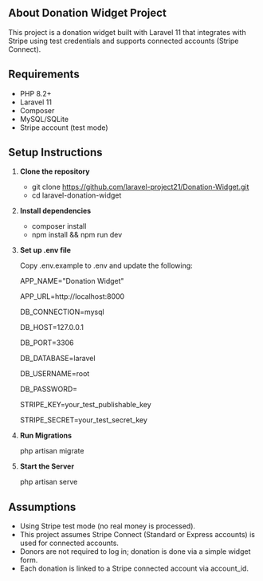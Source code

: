 ## About Donation Widget Project

This project is a donation widget built with Laravel 11 that integrates with Stripe using test credentials and supports connected accounts (Stripe Connect).

## Requirements
- PHP 8.2+
- Laravel 11
- Composer
- MySQL/SQLite
- Stripe account (test mode)

## Setup Instructions
1. **Clone the repository**
   - git clone https://github.com/laravel-project21/Donation-Widget.git
   - cd laravel-donation-widget

2. **Install dependencies**
   - composer install
   - npm install && npm run dev
  
3. **Set up .env file**
   
   Copy .env.example to .env and update the following:

   APP_NAME="Donation Widget"
   
   APP_URL=http://localhost:8000

   DB_CONNECTION=mysql
   
   DB_HOST=127.0.0.1
   
   DB_PORT=3306
   
   DB_DATABASE=laravel
   
   DB_USERNAME=root
   
   DB_PASSWORD=
   
   STRIPE_KEY=your_test_publishable_key
   
   STRIPE_SECRET=your_test_secret_key

4. **Run Migrations**

   php artisan migrate

5. **Start the Server**

   php artisan serve

## Assumptions
- Using Stripe test mode (no real money is processed).
- This project assumes Stripe Connect (Standard or Express accounts) is used for connected accounts.
- Donors are not required to log in; donation is done via a simple widget form.
- Each donation is linked to a Stripe connected account via account_id.
   
